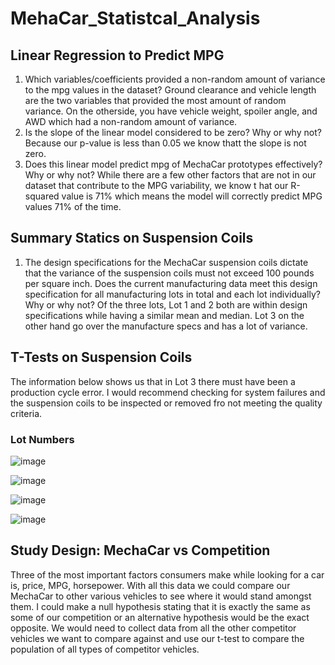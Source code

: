 # MehaCar_Statistcal_Analysis

## Linear Regression to Predict MPG
1. Which variables/coefficients provided a non-random amount of variance to the mpg values in the dataset?
    Ground clearance and vehicle length are the two variables that provided the most amount of random variance. On the otherside, you have vehicle weight, spoiler angle, and AWD which had a non-random amount of variance. 
2. Is the slope of the linear model considered to be zero? Why or why not?
    Because our p-value is less than 0.05 we know thatt the slope is not zero. 
3. Does this linear model predict mpg of MechaCar prototypes effectively? Why or why not?
    While there are a few other factors that are not in our dataset that contribute to the MPG variability, we know t hat our R-squared value is 71% which means the model will correctly predict MPG values 71% of the time.

## Summary Statics on Suspension Coils
1. The design specifications for the MechaCar suspension coils dictate that the variance of the suspension coils must not exceed 100 pounds per square inch. Does the current manufacturing data meet this design specification for all manufacturing lots in total and each lot individually? Why or why not?
   Of the three lots, Lot 1 and 2 both are within design specifications while having a similar mean and median. Lot 3 on the other hand go over the manufacture specs and has a lot of variance. 

## T-Tests on Suspension Coils
The information below shows us that in Lot 3 there must have been a production cycle error. I would recommend checking for system failures and the suspension coils to be inspected or removed fro not meeting the quality criteria.
### Lot Numbers
![image](https://user-images.githubusercontent.com/95777297/162599680-79cbf070-0a5e-45f6-94f5-b637d4ee58fa.png)

![image](https://user-images.githubusercontent.com/95777297/162599675-af631e9f-e82e-44e4-91c3-3600b950ed5f.png)

![image](https://user-images.githubusercontent.com/95777297/162599686-80db2e85-e537-4937-8368-d2bfe853e1db.png)

![image](https://user-images.githubusercontent.com/95777297/162599688-2f176b23-8ccf-4cd8-a06d-8d84254a0d3d.png)


## Study Design: MechaCar vs Competition
Three of the most important factors consumers make while looking for a car is, price, MPG, horsepower. With all this data we could compare our MechaCar to other various vehicles to see where it would stand amongst them. I could make a null hypothesis stating that it is exactly the same as some of our competition or an alternative hypothesis would be the exact opposite. We would need to collect data from all the other competitor vehicles we want to compare against and use our t-test to compare the population of all types of competitor vehicles. 

